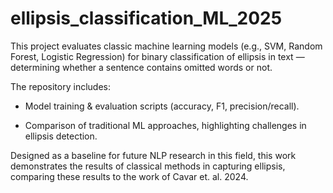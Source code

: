 # ellipsis_classification_ML_2025
This project evaluates classic machine learning models (e.g., SVM, Random Forest, Logistic Regression) for binary classification of ellipsis in text — determining whether a sentence contains omitted words or not.

The repository includes:

- Model training & evaluation scripts (accuracy, F1, precision/recall).

- Comparison of traditional ML approaches, highlighting challenges in ellipsis detection.

Designed as a baseline for future NLP research in this field, this work demonstrates the results of classical methods in capturing ellipsis, comparing these results to the work of Cavar et. al. 2024.
